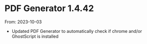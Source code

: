 # PDF Generator 1.4.42
From: 2023-10-03

* Updated PDF Generator to automatically check if chrome and/or GhostScript is installed